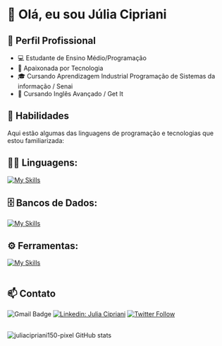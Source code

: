 # 👋 Olá, eu sou Júlia Cipriani

## 💼 Perfil Profissional

- 💻 Estudante de Ensino Médio/Programação
- 🌱 Apaixonada por Tecnologia
- 🎓 Cursando Aprendizagem Industrial Programação de Sistemas da informação / Senai
- 🤳 Cursando Inglês Avançado / Get It

## 🚀 Habilidades

Aqui estão algumas das linguagens de programação e tecnologias que estou familiarizada:

## 👨‍💻 Linguagens: 
[![My Skills](https://skillicons.dev/icons?i=java,javascript)](https://skillicons.dev)

## 🗄️ Bancos de Dados: 
[![My Skills](https://skillicons.dev/icons?i=mysql)](https://skillicons.dev)

## ⚙️ Ferramentas:
[![My Skills](https://skillicons.dev/icons?i=git,github,visualstudio)](https://skillicons.dev)<br><br>

## 📫 Contato

![Gmail Badge](https://img.shields.io/badge/-juliacipriani150@gmail.com-006bed?style=flat-square&logo=Gmail&logoColor=white&link=mailto:juliacipriani150@gmail.com)
[![Linkedin: Julia Cipriani](https://img.shields.io/badge/-juliacipriani150-blue?style=flat-square&logo=Linkedin&logoColor=white&link=https://www.linkedin.com/in/juliacipriani150/)](https://www.linkedin.com/in/juliacipriani150/)
[![Twitter Follow](https://img.shields.io/twitter/follow/juliacipriani150?style=social)](https://twitter.com/juliacipriani150) <br><br>

![juliacipriani150-pixel GitHub stats](https://github-readme-stats.vercel.app/api?username=juliacipriani150-pixel&show_icons=true&theme=dark) <br><br>


